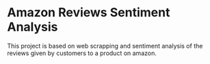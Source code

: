 # Amazon Reviews Sentiment Analysis
This project is based on web scrapping and sentiment analysis of the reviews given by customers to a product on amazon.
